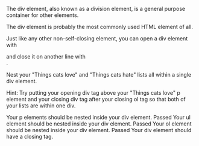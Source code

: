 The div element, also known as a division element, is a general purpose container for other elements.

The div element is probably the most commonly used HTML element of all.

Just like any other non-self-closing element, you can open a div element with <div> and close it on another line with </div>.

Nest your "Things cats love" and "Things cats hate" lists all within a single div element.

Hint: Try putting your opening div tag above your "Things cats love" p element and your closing div tag after your closing ol tag so that both of your lists are within one div.



Your p elements should be nested inside your div element.
Passed
Your ul element should be nested inside your div element.
Passed
Your ol element should be nested inside your div element.
Passed
Your div element should have a closing tag.
